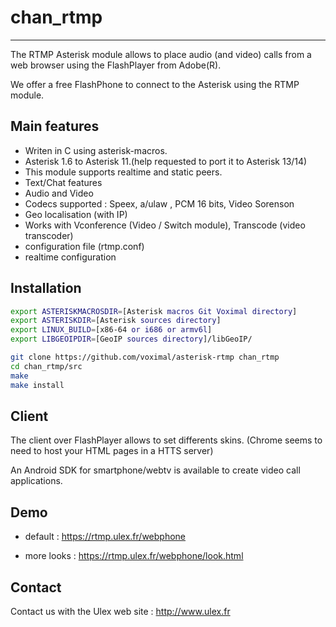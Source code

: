 chan_rtmp
=========

---
The RTMP Asterisk module allows to place audio (and video) calls from a web browser using the FlashPlayer from Adobe(R).

We offer a free FlashPhone to connect to the Asterisk using the RTMP module.

Main features
-------------

* Writen in C using asterisk-macros.
* Asterisk 1.6 to Asterisk 11.(help requested to port it to Asterisk 13/14)
* This module supports realtime and static peers.
* Text/Chat features
* Audio and Video
* Codecs supported : Speex, a/ulaw , PCM 16 bits, Video Sorenson
* Geo localisation (with IP)
* Works with Vconference (Video / Switch module), Transcode (video transcoder)
* configuration file (rtmp.conf)
* realtime configuration
 
Installation
------------

```sh
export ASTERISKMACROSDIR=[Asterisk macros Git Voximal directory]
export ASTERISKDIR=[Asterisk sources directory]
export LINUX_BUILD=[x86-64 or i686 or armv6l]
export LIBGEOIPDIR=[GeoIP sources directory]/libGeoIP/

git clone https://github.com/voximal/asterisk-rtmp chan_rtmp
cd chan_rtmp/src
make
make install
```

Client
------

The client over FlashPlayer allows to set differents skins.
(Chrome seems to need to host your HTML pages in a HTTS server)

An Android SDK for smartphone/webtv is available to create video call applications.


Demo
----

- default : https://rtmp.ulex.fr/webphone

- more looks : https://rtmp.ulex.fr/webphone/look.html



Contact 
-------

Contact us with the Ulex web site : http://www.ulex.fr
